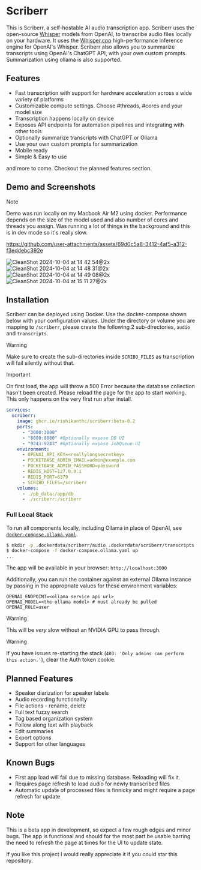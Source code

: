 # Scriberr

This is Scriberr, a self-hostable AI audio transcription app. Scriberr uses the open-source [Whisper](https://github.com/openai/whisper) models from OpenAI,
to transcribe audio files locally on your hardware. It uses the [Whisper.cpp](https://github.com/ggerganov/whisper.cpp) high-performance inference engine
for OpenAI's Whisper. Scriberr also allows you to summarize transcripts using OpenAI's ChatGPT API, with your own custom prompts. Summarization using ollama is also supported. 

## Features
- Fast transcription with support for hardware acceleration across a wide variety of platforms
- Customizable compute settings. Choose #threads, #cores and your model size
- Transcription happens locally on device
- Exposes API endpoints for automation pipelines and integrating with other tools
- Optionally summarize transcripts with ChatGPT or Ollama
- Use your own custom prompts for summarization
- Mobile ready
- Simple & Easy to use

and more to come. Checkout the planned features section.

## Demo and Screenshots

> [!note]
> Demo was run locally on my Macbook Air M2 using docker.
> Performance depends on the size of the model used and also
> number of cores and threads you assign.  Was running a lot of things in the background and this is in dev mode so it's really slow.

https://github.com/user-attachments/assets/69d0c5a8-3412-4af5-a312-f3eddebc392e


![CleanShot 2024-10-04 at 14 42 54@2x](https://github.com/user-attachments/assets/90e68ebd-695e-4043-8d51-83c704a18c5c)
![CleanShot 2024-10-04 at 14 48 31@2x](https://github.com/user-attachments/assets/a8ecfa26-84aa-4091-8f22-481f0b5e67e6)
![CleanShot 2024-10-04 at 14 49 08@2x](https://github.com/user-attachments/assets/22820b96-f982-46da-8a71-79ea73559c79)
![CleanShot 2024-10-04 at 15 11 27@2x](https://github.com/user-attachments/assets/6e10b0c1-cf97-4cf6-ab47-591b6da607ef)




## Installation

Scriberr can be deployed using Docker. Use the docker-compose shown below with your configuration values.
Under the directory or volume you are mapping to `/scriberr`, please create the following 2 sub-directories,
`audio` and `transcripts`.

> [!warning]
> Make sure to create the sub-directories inside `SCRIBO_FILES` as transcription will fail silently without that.

> [!important]
> On first load, the app will throw a 500 Error because the database collection hasn't been created.
> Please reload the page for the app to start working. This only happens on the very first run after
> install.

```yaml
services:
  scriberr:
    image: ghcr.io/rishikanthc/scriberr:beta-0.2
    ports:
      - "3000:3000"
      - "8080:8080" #Optionally expose DB UI
      - "9243:9243" #Optionally expose JobQueue UI
    environment:
      - OPENAI_API_KEY=<reallylongsecretkey>
      - POCKETBASE_ADMIN_EMAIL=admin@example.com
      - POCKETBASE_ADMIN_PASSWORD=password
      - REDIS_HOST=127.0.0.1
      - REDIS_PORT=6379
      - SCRIBO_FILES=/scriberr
    volumes:
      - ./pb_data:/app/db
      - ./scriberr:/scriberr
```

### Full Local Stack

To run all components locally, including Ollama in place of OpenAI, see [`docker-compose.ollama.yaml`](./docker-compose.ollama.yaml).

```sh
$ mkdir -p .dockerdata/scriberr/audio .dockerdata/scriberr/transcripts
$ docker-compose -f docker-compose.ollama.yaml up
...
```

The app will be available in your browser: `http://localhost:3000`

Additionally, you can run the container against an external Ollama instance by passing in the appropriate values for these environment variables:

```env
OPENAI_ENDPOINT=<ollama service api url>
OPENAI_MODEL=<the ollama model> # must already be pulled
OPENAI_ROLE=user
```

> [!warning]
> This will be _very_ slow without an NVIDIA GPU to pass through.

> [!warning]
> If you have issues re-starting the stack (`403: 'Only admins can perform this action.'`), clear the Auth token cookie.

## Planned Features

- Speaker diarization for speaker labels
- Audio recording functionality
- File actions - rename, delete
- Full text fuzzy search
- Tag based organization system
- Follow along text with playback
- Edit summaries
- Export options
- Support for other languages


## Known Bugs
- First app load will fail due to missing database. Reloading will fix it.
- Requires page refresh to load audio for newly transcribed files
- Automatic update of processed files is finnicky and might require a page refresh for update

## Note
This is a beta app in development, so expect a few rough edges and minor bugs. The app is functional
and should for the most part be usable barring the need to refresh the page at times for the UI to
update state.

If you like this project I would really appreciate it if you could star this repository.
